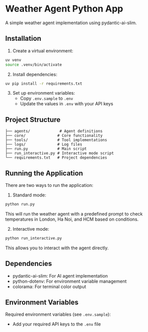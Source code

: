 # Weather Agent Python App

A simple weather agent implementation using pydantic-ai-slim.

## Installation

1. Create a virtual environment:
```bash
uv venv                           
source .venv/bin/activate
```

2. Install dependencies:
```bash
uv pip install -r requirements.txt
```

3. Set up environment variables:
   - Copy `.env.sample` to `.env`
   - Update the values in `.env` with your API keys

## Project Structure

```
├── agents/             # Agent definitions
├── core/              # Core functionality
├── tools/             # Tool implementations
├── logs/              # Log files
├── run.py             # Main script
├── run_interactive.py # Interactive mode script
└── requirements.txt   # Project dependencies
```

## Running the Application

There are two ways to run the application:

1. Standard mode:
```bash
python run.py
```
This will run the weather agent with a predefined prompt to check temperatures in London, Ha Noi, and HCM based on conditions.

2. Interactive mode:
```bash
python run_interactive.py
```
This allows you to interact with the agent directly.

## Dependencies

- pydantic-ai-slim: For AI agent implementation
- python-dotenv: For environment variable management
- colorama: For terminal color output

## Environment Variables

Required environment variables (see `.env.sample`):
- Add your required API keys to the `.env` file
